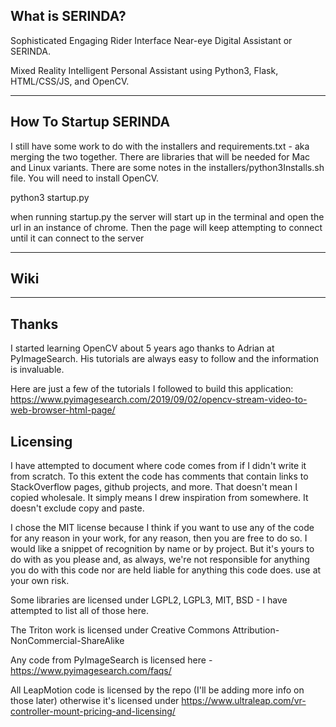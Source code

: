 <h2>What is SERINDA?</h2>
Sophisticated Engaging Rider Interface Near-eye Digital Assistant or SERINDA.

Mixed Reality Intelligent Personal Assistant using Python3, Flask, HTML/CSS/JS, and OpenCV.

---
<h2>How To Startup SERINDA</h2>
I still have some work to do with the installers and requirements.txt - aka merging the two together.  There are libraries
that will be needed for Mac and Linux variants.  There are some notes in the installers/python3Installs.sh file.  You will
need to install OpenCV.

python3 startup.py

when running startup.py the server will start up in the terminal and open the url in an instance of chrome.  Then the page will keep attempting to connect until it can connect to the server


---
<h2>Wiki</h2>


---
<h2>Thanks</h2>
I started learning OpenCV about 5 years ago thanks to Adrian at PyImageSearch.  His tutorials are always easy to follow and the information is invaluable.

Here are just a few of the tutorials I followed to build this application:
https://www.pyimagesearch.com/2019/09/02/opencv-stream-video-to-web-browser-html-page/ 

<h2>Licensing</h2>
I have attempted to document where code comes from if I didn't write it from scratch.  To this extent the code has comments
that contain links to StackOverflow pages, github projects, and more.  That doesn't mean I copied wholesale.  It simply 
means I drew inspiration from somewhere.  It doesn't exclude copy and paste.

I chose the MIT license because I think if you want to use any of the code for any reason in your work, for any reason,
then you are free to do so.  I would like a snippet of recognition by name or by project.  But it's yours to do with as
you please and, as always, we're not responsible for anything you do with this code nor are held liable for anything this
code does.  use at your own risk.

Some libraries are licensed under LGPL2, LGPL3, MIT, BSD - I have attempted to list all of those here.

The Triton work is licensed under Creative Commons Attribution-NonCommercial-ShareAlike

Any code from PyImageSearch is licensed here - https://www.pyimagesearch.com/faqs/

All LeapMotion code is licensed by the repo (I'll be adding more info on those later) otherwise it's licensed under
https://www.ultraleap.com/vr-controller-mount-pricing-and-licensing/

